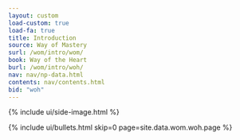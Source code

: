 ```yaml
---
layout: custom
load-custom: true
load-fa: true
title: Introduction
source: Way of Mastery
surl: /wom/intro/wom/
book: Way of the Heart
burl: /wom/intro/woh/
nav: nav/np-data.html
contents: nav/contents.html
bid: "woh"
---
```


<div class="custom-side-image">
  {% include ui/side-image.html %}
</div>

{% include ui/bullets.html
  skip=0
  page=site.data.wom.woh.page
%}

